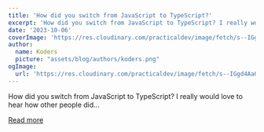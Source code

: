 ```yaml
---
title: 'How did you switch from JavaScript to TypeScript?'
excerpt: 'How did you switch from JavaScript to TypeScript? I really would love to hear how other people did...'
date: '2023-10-06'
coverImage: 'https://res.cloudinary.com/practicaldev/image/fetch/s--IGgd4AaQ--/c_imagga_scale,f_auto,fl_progressive,h_420,q_auto,w_1000/https://dev-to-uploads.s3.amazonaws.com/uploads/articles/j9v211quodxatqnk2v6a.png'
author:
  name: Koders
  picture: "assets/blog/authors/koders.png"
ogImage:
  url: 'https://res.cloudinary.com/practicaldev/image/fetch/s--IGgd4AaQ--/c_imagga_scale,f_auto,fl_progressive,h_420,q_auto,w_1000/https://dev-to-uploads.s3.amazonaws.com/uploads/articles/j9v211quodxatqnk2v6a.png'
---
```


How did you switch from JavaScript to TypeScript? I really would love to hear how other people did...

[Read more](https://dev.to/catherineisonline/how-did-you-switch-from-javascript-to-typescript-5gja)
